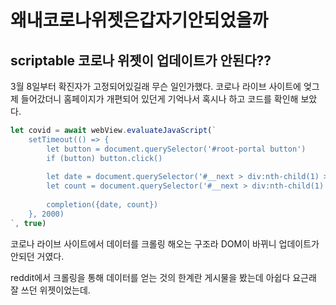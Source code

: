 # 왜내코로나위젯은갑자기안되었을까

## scriptable 코로나 위젯이 업데이트가 안된다??

3월 8일부터 확진자가 고정되어있길래 무슨 일인가했다. 코로나 라이브 사이트에 엊그제 들어갔더니 홈페이지가 개편되어 있던게 기억나서 혹시나 하고 코드를 확인해 보았다. 

```javascript
let covid = await webView.evaluateJavaScript(`
    setTimeout(() => {
        let button = document.querySelector('#root-portal button')
        if (button) button.click()
        
        let date = document.querySelector('#__next > div:nth-child(1) > div:nth-child(4) > div:nth-child(1)').innerText
        let count = document.querySelector('#__next > div:nth-child(1) > div:nth-child(6) > div:nth-child(3) > div:nth-child(5) > strong').innerText.trim()
        
        completion({date, count})        
    }, 2000)
`, true)
```

코로나 라이브 사이트에서 데이터를 크롤링 해오는 구조라 DOM이 바뀌니 업데이트가 안되던 거였다.

reddit에서 크롤링을 통해 데이터를 얻는 것의 한계란 게시물을 봤는데 아쉽다 요근래 잘 쓰던 위젯이었는데.

